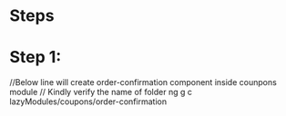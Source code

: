 # Steps

# Step 1:
//Below line will create order-confirmation component inside counpons module
// Kindly verify the name of folder 
ng g c lazyModules/coupons/order-confirmation
